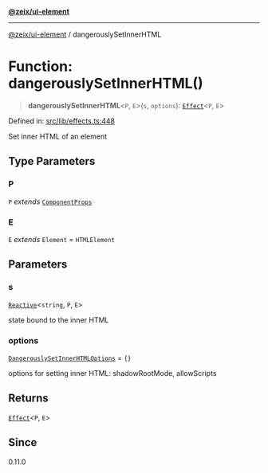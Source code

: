 [**@zeix/ui-element**](../README.md)

***

[@zeix/ui-element](../globals.md) / dangerouslySetInnerHTML

# Function: dangerouslySetInnerHTML()

> **dangerouslySetInnerHTML**\<`P`, `E`\>(`s`, `options`): [`Effect`](../type-aliases/Effect.md)\<`P`, `E`\>

Defined in: [src/lib/effects.ts:448](https://github.com/zeixcom/ui-element/blob/1b1fdfb1fc30e6d828e5489798acad1c8a45a5b4/src/lib/effects.ts#L448)

Set inner HTML of an element

## Type Parameters

### P

`P` *extends* [`ComponentProps`](../type-aliases/ComponentProps.md)

### E

`E` *extends* `Element` = `HTMLElement`

## Parameters

### s

[`Reactive`](../type-aliases/Reactive.md)\<`string`, `P`, `E`\>

state bound to the inner HTML

### options

[`DangerouslySetInnerHTMLOptions`](../type-aliases/DangerouslySetInnerHTMLOptions.md) = `{}`

options for setting inner HTML: shadowRootMode, allowScripts

## Returns

[`Effect`](../type-aliases/Effect.md)\<`P`, `E`\>

## Since

0.11.0
